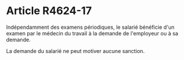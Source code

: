 # Article R4624-17

Indépendamment des examens périodiques, le salarié bénéficie d'un examen par le médecin du travail à la demande de l'employeur ou à sa demande. 

La demande du salarié ne peut motiver aucune sanction.